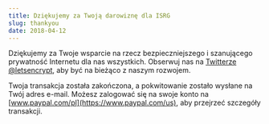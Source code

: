 ```yaml
---
title: Dziękujemy za Twoją darowiznę dla ISRG
slug: thankyou
date: 2018-04-12
---
```


Dziękujemy za Twoje wsparcie na rzecz bezpieczniejszego i szanującego prywatność Internetu dla nas wszystkich. Obserwuj nas na [Twitterze @letsencrypt](https://twitter.com/letsencrypt), aby być na bieżąco z naszym rozwojem.

Twoja transakcja została zakończona, a pokwitowanie zostało wysłane na Twój adres e-mail. Możesz zalogować się na swoje konto na [www.paypal.com/pl](https://www.paypal.com/us), aby przejrzeć szczegóły transakcji.
